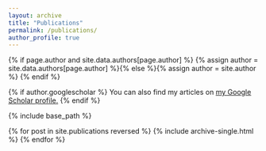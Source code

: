 ```yaml
---
layout: archive
title: "Publications"
permalink: /publications/
author_profile: true
---
```


{% if page.author and site.data.authors[page.author] %} {% assign author = site.data.authors[page.author] %}{% else %}{% assign author = site.author %} {% endif %}

{% if author.googlescholar %}
  You can also find my articles on <u><a href="{{author.googlescholar}}">my Google Scholar profile</a>.</u>
{% endif %}

{% include base_path %}

{% for post in site.publications reversed %}
  {% include archive-single.html %}
{% endfor %}
